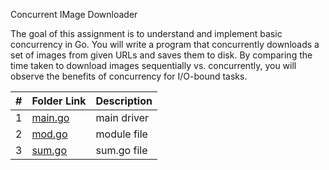 Concurrent IMage Downloader

The goal of this assignment is to understand and implement basic concurrency in Go. 
You will write a program that concurrently downloads a set of images from given URLs and saves them to disk. 
By comparing the time taken to download images sequentially vs. concurrently, you will observe the benefits of concurrency 
for I/O-bound tasks.



|   #   | Folder Link |  Description |
| :---: | ----------- | ---------------------- |
|   1   |   [main.go](https://github.com/jorcsan/4143-PLC/blob/main/Assignments/P04/main-2.go) |  main driver|
|   2   |   [mod.go](https://github.com/jorcsan/4143-PLC/blob/main/Assignments/P04/go-2.mod) | module file|
|   3   |   [sum.go](https://github.com/jorcsan/4143-PLC/blob/main/Assignments/P04/go-2.sum) | sum.go file|
